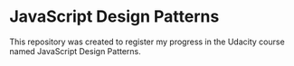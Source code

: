# JavaScript Design Patterns

This repository was created to register my progress in the Udacity course named JavaScript Design Patterns.